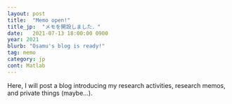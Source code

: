 ```yaml
---
layout: post
title:  "Memo open!"
title_jp:  "メモを開設しました．"
date:   2021-07-13 18:00:00 0900
year: 2021
blurb: "Osamu's blog is ready!"
tag: memo
category: jp
cont: Matlab
---
```


Here, I will post a blog introducing my research activities, research memos, and private things (maybe...).
